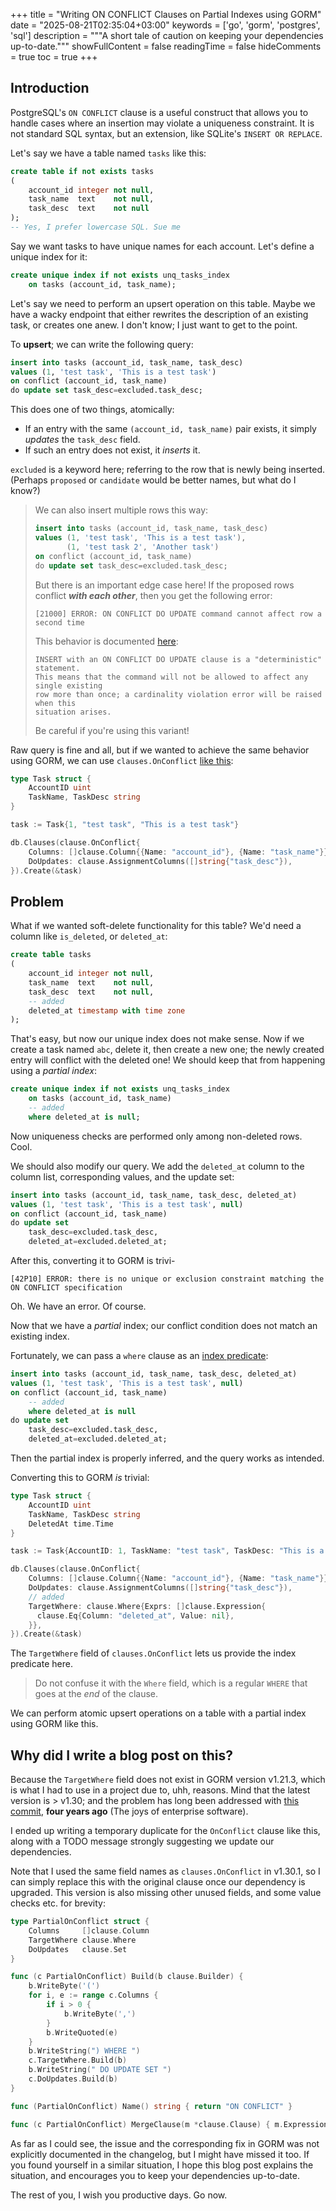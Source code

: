 +++
title = "Writing ON CONFLICT Clauses on Partial Indexes using GORM"
date = "2025-08-21T02:35:04+03:00"
keywords = ['go', 'gorm', 'postgres', 'sql']
description = """A short tale of caution on keeping your dependencies up-to-date."""
showFullContent = false
readingTime = false
hideComments = true
toc = true
+++

## Introduction

PostgreSQL's `ON CONFLICT` clause is a useful construct that allows you to 
handle cases where an insertion may violate a uniqueness constraint. It is 
not standard SQL syntax, but an extension, like SQLite's `INSERT OR REPLACE`.

Let's say we have a table named `tasks` like this:

```sql
create table if not exists tasks
(
    account_id integer not null,
    task_name  text    not null,
    task_desc  text    not null
);
-- Yes, I prefer lowercase SQL. Sue me
```

Say we want tasks to have unique names for each account. Let's define a unique index for it:

```sql
create unique index if not exists unq_tasks_index
    on tasks (account_id, task_name);
```

Let's say we need to perform an upsert operation on this table.
Maybe we have a wacky endpoint that either rewrites the description of 
an existing task, or creates one anew. I don't know; I just want to get to the point.

To **upsert**; we can write the following query:

```sql
insert into tasks (account_id, task_name, task_desc)
values (1, 'test task', 'This is a test task')
on conflict (account_id, task_name)
do update set task_desc=excluded.task_desc;
```

This does one of two things, atomically:
- If an entry with the same `(account_id, task_name)` pair exists, 
  it simply _updates_ the `task_desc` field.
- If such an entry does not exist, it _inserts_ it.

`excluded` is a keyword here; referring to the row that is newly being inserted.
(Perhaps `proposed` or `candidate` would be better names, but what do I know?)

> We can also insert multiple rows this way:
> ```sql
> insert into tasks (account_id, task_name, task_desc)
> values (1, 'test task', 'This is a test task'),
>        (1, 'test task 2', 'Another task')
> on conflict (account_id, task_name)
> do update set task_desc=excluded.task_desc;
> ```
> But there is an important edge case here! If the proposed rows conflict ***with each other***, then you get the following error:
> ```
> [21000] ERROR: ON CONFLICT DO UPDATE command cannot affect row a second time
> ```
> This behavior is documented [here](https://www.postgresql.org/docs/current/sql-insert.html#SQL-ON-CONFLICT):
> ```
> INSERT with an ON CONFLICT DO UPDATE clause is a "deterministic" statement.
> This means that the command will not be allowed to affect any single existing
> row more than once; a cardinality violation error will be raised when this 
> situation arises.
> ```
> Be careful if you're using this variant!

Raw query is fine and all, but if we wanted to achieve the same behavior using GORM,
we can use `clauses.OnConflict` [like this](https://gorm.io/docs/create.html#Upsert-On-Conflict):

```go
type Task struct {
    AccountID uint
    TaskName, TaskDesc string
}

task := Task{1, "test task", "This is a test task"}

db.Clauses(clause.OnConflict{
    Columns: []clause.Column{{Name: "account_id"}, {Name: "task_name"}},
    DoUpdates: clause.AssignmentColumns([]string{"task_desc"}),
}).Create(&task)
```

## Problem

What if we wanted soft-delete functionality for this table? We'd need a column like `is_deleted`, or `deleted_at`:

```sql
create table tasks
(
    account_id integer not null,
    task_name  text    not null,
    task_desc  text    not null,
    -- added
    deleted_at timestamp with time zone
);
```

That's easy, but now our unique index does not make sense.
Now if we create a task named `abc`, delete it, then create a new one;
the newly created entry will conflict with the deleted one!
We should keep that from happening using a _partial index_:

```sql
create unique index if not exists unq_tasks_index
    on tasks (account_id, task_name)
    -- added
    where deleted_at is null;
```

Now uniqueness checks are performed only among non-deleted rows. Cool.

We should also modify our query. We add the `deleted_at` column to 
the column list, corresponding values, and the update set:
```sql
insert into tasks (account_id, task_name, task_desc, deleted_at)
values (1, 'test task', 'This is a test task', null)
on conflict (account_id, task_name)
do update set
    task_desc=excluded.task_desc,
    deleted_at=excluded.deleted_at;
```
After this, converting it to GORM is trivi-
```
[42P10] ERROR: there is no unique or exclusion constraint matching the ON CONFLICT specification
```
Oh. We have an error. Of course.

Now that we have a _partial_ index; our conflict condition does not match an existing index.

Fortunately, we can pass a `where` clause as an
[index predicate](https://www.postgresql.org/docs/current/sql-insert.html#SQL-ON-CONFLICT):

```sql
insert into tasks (account_id, task_name, task_desc, deleted_at)
values (1, 'test task', 'This is a test task', null)
on conflict (account_id, task_name)
    -- added
    where deleted_at is null
do update set
    task_desc=excluded.task_desc,
    deleted_at=excluded.deleted_at;
```
Then the partial index is properly inferred, and the query works as intended.

Converting this to GORM _is_ trivial:

```go
type Task struct {
    AccountID uint
    TaskName, TaskDesc string
    DeletedAt time.Time
}

task := Task{AccountID: 1, TaskName: "test task", TaskDesc: "This is a test task"}

db.Clauses(clause.OnConflict{
    Columns: []clause.Column{{Name: "account_id"}, {Name: "task_name"}},
    DoUpdates: clause.AssignmentColumns([]string{"task_desc"}),
    // added
    TargetWhere: clause.Where{Exprs: []clause.Expression{
      clause.Eq{Column: "deleted_at", Value: nil},
    }},
}).Create(&task)
```

The `TargetWhere` field of `clauses.OnConflict` lets us provide the index predicate here.

> Do not confuse it with the `Where` field, which is a regular 
> `WHERE` that goes at the _end_ of the clause.

We can perform atomic upsert operations on a table with a partial index using GORM like this.

## Why did I write a blog post on this?

Because the `TargetWhere` field does not exist in GORM version v1.21.3, which is what I had to use in a 
project due to, uhh, reasons. Mind that the latest version is > v1.30; and the problem has long been 
addressed with [this commit](https://github.com/go-gorm/gorm/commit/dd8bf88eb9abdac71a290222ee2f70cf293c662b),
**four years ago** (The joys of enterprise software).

I ended up writing a temporary duplicate for the `OnConflict` clause like this,
along with a TODO message strongly suggesting we update our dependencies. 

Note that I used the same field names as `clauses.OnConflict` in v1.30.1, 
so I can simply replace this with the original clause once our dependency is upgraded.
This version is also missing other unused fields, and some value checks etc. for brevity:

```go
type PartialOnConflict struct {
    Columns     []clause.Column
    TargetWhere clause.Where
    DoUpdates   clause.Set
}

func (c PartialOnConflict) Build(b clause.Builder) {
    b.WriteByte('(')
    for i, e := range c.Columns {
        if i > 0 {
            b.WriteByte(',')
        }
        b.WriteQuoted(e)
    }
    b.WriteString(") WHERE ")
    c.TargetWhere.Build(b)
    b.WriteString(" DO UPDATE SET ")
    c.DoUpdates.Build(b)
}

func (PartialOnConflict) Name() string { return "ON CONFLICT" }

func (c PartialOnConflict) MergeClause(m *clause.Clause) { m.Expression = c }
```

As far as I could see, the issue and the corresponding fix in GORM was not explicitly documented
in the changelog, but I might have missed it too. If you found yourself in a similar situation,
I hope this blog post explains the situation, and encourages you to keep your dependencies up-to-date.

The rest of you, I wish you productive days. Go now.